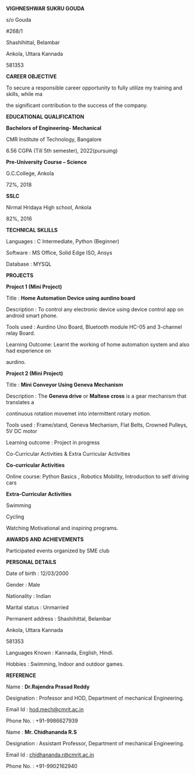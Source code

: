 

**VIGHNESHWAR SUKRU GOUDA**

s/o Gouda

#268/1

Shashihittal, Belambar

Ankola, Uttara Kannada

581353

**CAREER OBJECTIVE**

To secure a responsible career opportunity to fully utilize my training and skills, while ma

the significant contribution to the success of the company.

**EDUCATIONAL QUALIFICATION**

**Bachelors of Engineering- Mechanical**

CMR Institute of Technology, Bangalore

6.56 CGPA (Till 5th semester), 2022(pursuing)

**Pre-University Course – Science**

G.C.College, Ankola

72%, 2018

**SSLC**

Nirmal Hridaya High school, Ankola

82%, 2016

**TECHNICAL SKLILLS**

Languages : C Intermediate, Python (Beginner)

Software : MS Office, Solid Edge ISO, Ansys

Database : MYSQL

**PROJECTS**

**Project 1 (Mini Project)**

Title : **Home Automation Device using aurdino board**

Description : To control any electronic device using device control app on android smart phone.

Tools used : Aurdino Uno Board, Bluetooth module HC-05 and 3-channel relay Board.

Learning Outcome: Learnt the working of home automation system and also had experience on

aurdino.





**Project 2 (Mini Project)**

Title : **Mini Conveyor Using Geneva Mechanism**

Description : The **Geneva drive** or **Maltese cross** is a gear mechanism that translates a

continuous rotation movemet into intermittent rotary motion.

Tools used : Frame/stand, Geneva Mechanism, Flat Belts, Crowned Pulleys, 5V DC motor

Learning outcome : Project in progress

Co-Curricular Activities & Extra Curricular Activities

**Co-curricular Activities**

Online course: Python Basics , Robotics Mobility, Introduction to self driving cars

**Extra-Curricular Activities**

Swimming

Cycling

Watching Motivational and inspiring programs.

**AWARDS AND ACHIEVEMENTS**

Participated events organized by SME club

**PERSONAL DETAILS**

Date of birth : 12/03/2000

Gender : Male

Nationality : Indian

Marital status : Unmarried

Permanent address : Shashihittal, Belambar

Ankola, Uttara Kannada

581353

Languages Known : Kannada, English, Hindi.

Hobbies : Swimming, Indoor and outdoor games.

**REFERENCE**

Name : **Dr.Rajendra Prasad Reddy**

Designation : Professor and HOD, Department of mechanical Engineering.

Email Id : hod.mech@cmrit.ac.in

Phone No. : +91-9986627939

Name : **Mr. Chidhananda R.S**

Designation : Assistant Professor, Department of mechanical Engineering.

Email Id : chidhananda.r@cmrit.ac.in

Phone No. : +91-9902162940

